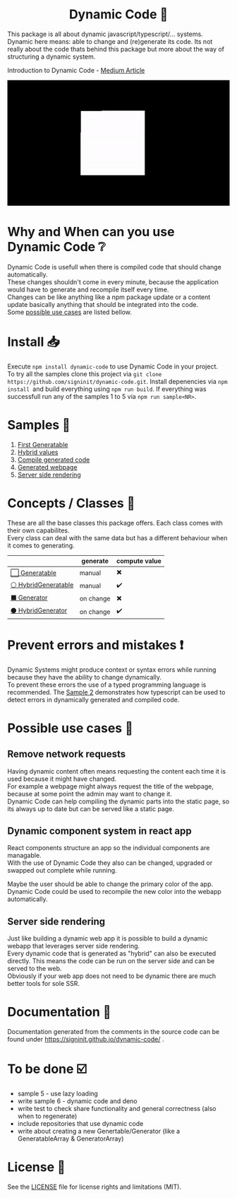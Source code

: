 <h1 align="center">Dynamic Code 🧱</h1>

This package is all about dynamic javascript/typescript/... systems. Dynamic here means: able to change and (re)generate its code. 
Its not really about the code thats behind this package but more about the way of structuring a dynamic system.

Introduction to Dynamic Code - [Medium Article](https://medium.com/@signinit/dynamic-code-352a0011ce05?sk=af136ea95cccbeea42e6461b2e1fb694)

![Dynamic Code GIF](dynamic-code.gif)

# Why and When can you use Dynamic Code ❔

Dynamic Code is usefull when there is compiled code that should change automatically.  
These changes shouldn't come in every minute, because the application would have to generate and recompile itself every time.  
Changes can be like anything like a npm package update or a content update basically anything that should be integrated into the code.  
Some [possible use cases](#possible-use-cases) are listed bellow.

# Install 📥

Execute `npm install dynamic-code` to use Dynamic Code in your project.  
To try all the samples clone this project via `git clone https://github.com/signinit/dynamic-code.git`. Install depenencies via `npm install `and build everything using `npm run build`. If everything was successfull run any of the samples 1 to 5 via `npm run sample<NR>`.

# Samples 🤖

1. [First Generatable](samples/sample-1.md)  
2. [Hybrid values](samples/sample-2.md)  
3. [Compile generated code](samples/sample-3.md)  
4. [Generated webpage](samples/sample-4.md)  
5. [Server side rendering](samples/sample-5.md)

# Concepts / Classes 📐

These are all the base classes this package offers. Each class comes with their own capabilites.  
Every class can deal with the same data but has a different behaviour when it comes to generating.

||generate|compute value|
|-|-|-|
|[⬜️ Generatable](generatable/README.md)|manual|:heavy_multiplication_x:|
|[⚪️ HybridGeneratable](hybrid-generatable/README.md)|manual|:heavy_check_mark:|
|[⬛️ Generator](generator/README.md)|on change|:heavy_multiplication_x:|
|[⚫️ HybridGenerator](hybrid-generator/README.md)|on change|:heavy_check_mark:|

# Prevent errors and mistakes ❗️

Dynamic Systems might produce context or syntax errors while running because they have the ability to change dynamically.  
To prevent these errors the use of a typed programming language is recommended.
The [Sample 2](#sample-2) demonstrates how typescript can be used to detect errors in dynamically generated and compiled code.

# Possible use cases 🚀

## **Remove network requests**

Having dynamic content often means requesting the content each time it is used because it might have changed.  
For example a webpage might always request the title of the webpage, because at some point the admin may want to change it.  
Dynamic Code can help compiling the dynamic parts into the static page, so its always up to date but can be served like a static page.

## **Dynamic component system in react app**

React components structure an app so the individual components are managable.  
With the use of Dynamic Code they also can be changed, upgraded or swapped out complete while running.  

Maybe the user should be able to change the primary color of the app.  
Dynamic Code could be used to recompile the new color into the webapp automatically.

## **Server side rendering**

Just like building a dynamic web app it is possible to build a dynamic webapp that leverages server side rendering.  
Every dynamic code that is generated as "hybrid" can also be executed directly. This means the code can be run on the server side and can be served to the web.  
Obviously if your web app does not need to be dynamic there are much better tools for sole SSR.

# Documentation 📄

Documentation generated from the comments in the source code can be found under https://signinit.github.io/dynamic-code/ .

# To be done ☑️

* sample 5 - use lazy loading
* write sample 6 - dynamic code and deno
* write test to check share functionality and general correctness (also when to regenerate)
* include repositories that use dynamic code
* write about creating a new Genertable/Generator (like a GeneratableArray & GeneratorArray)

# License 📜

See the [LICENSE](LICENSE.md) file for license rights and limitations (MIT).